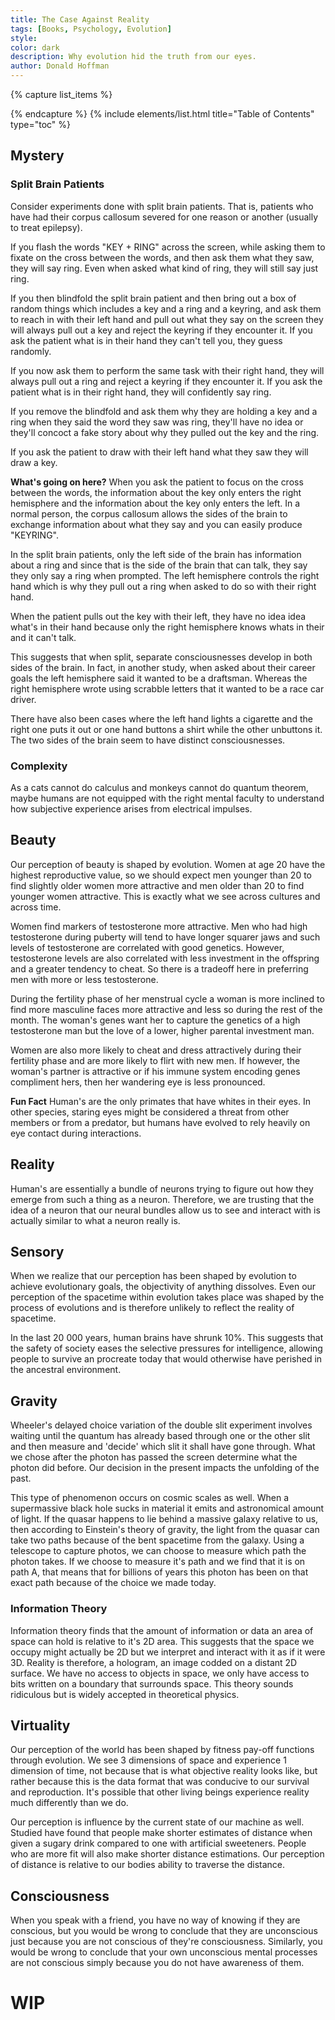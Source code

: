 ```yaml
---
title: The Case Against Reality
tags: [Books, Psychology, Evolution]
style: 
color: dark
description: Why evolution hid the truth from our eyes.
author: Donald Hoffman
---
```


{% capture list_items %}

{% endcapture %}
{% include elements/list.html title="Table of Contents" type="toc" %}

## Mystery

### Split Brain Patients
Consider experiments done with split brain patients. That is, patients who have had their corpus callosum severed for one reason or another (usually to treat epilepsy).

If you flash the words "KEY + RING" across the screen, while asking them to fixate on the cross between the words, and then ask them what they saw, they will say ring. Even when asked what kind of ring, they will still say just ring.

If you then blindfold the split brain patient and then bring out a box of random things which includes a key and a ring and a keyring, and ask them to reach in with their left hand and pull out what they say on the screen they will always pull out a key and reject the keyring if they encounter it. If you ask the patient what is in their hand they can't tell you, they guess randomly.

If you now ask them to perform the same task with their right hand, they will always pull out a ring and reject a keyring if they encounter it. If you ask the patient what is in their right hand, they will confidently say ring.

If you remove the blindfold and ask them why they are holding a key and a ring when they said the word they saw was ring, they'll have no idea or they'll concoct a fake story about why they pulled out the key and the ring.

If you ask the patient to draw with their left hand what they saw they will draw a key.

**What's going on here?**
When you ask the patient to focus on the cross between the words, the information about the key only enters the right hemisphere and the information about the key only enters the left. In a normal person, the corpus callosum allows the sides of the brain to exchange information about what they say and you can easily produce "KEYRING".

In the split brain patients, only the left side of the brain has information about a ring and since that is the side of the brain that can talk, they say they only say a ring when prompted. The left hemisphere controls the right hand which is why they pull out a ring when asked to do so with their right hand.

When the patient pulls out the key with their left, they have no idea idea what's in their hand because only the right hemisphere knows whats in their and it can't talk.

This suggests that when split, separate consciousnesses develop in both sides of the brain. In fact, in another study, when asked about their career goals the left hemisphere said it wanted to be a draftsman. Whereas the right hemisphere wrote using scrabble letters that it wanted to be a race car driver.

There have also been cases where the left hand lights a cigarette and the right one puts it out or one hand buttons a shirt while the other unbuttons it. The two sides of the brain seem to have distinct consciousnesses.

### Complexity
As a cats cannot do calculus and monkeys cannot do quantum theorem, maybe humans are not equipped with the right mental faculty to understand how subjective experience arises from electrical impulses.

## Beauty

Our perception of beauty is shaped by evolution. Women at age 20 have the highest reproductive value, so we should expect men younger than 20 to find slightly older women more attractive and men older than 20 to find younger women attractive. This is exactly what we see across cultures and across time.

Women find markers of testosterone more attractive. Men who had high testosterone during puberty will tend to have longer squarer jaws and such levels of testosterone are correlated with good genetics. However, testosterone levels are also correlated with less investment in the offspring and a greater tendency to cheat. So there is a tradeoff here in preferring men with more or less testosterone.

During the fertility phase of her menstrual cycle a woman is more inclined to find more masculine faces more attractive and less so during the rest of the month. The woman's genes want her to capture the genetics of a high testosterone man but the love of a lower, higher parental investment man.

Women are also more likely to cheat and dress attractively during their fertility phase and are more likely to flirt with new men. If however, the woman's partner is attractive or if his immune system encoding genes compliment hers, then her wandering eye is less pronounced.

**Fun Fact**
Human's are the only primates that have whites in their eyes. In other species, staring eyes might be considered a threat from other members or from a predator, but humans have evolved to rely heavily on eye contact during interactions.

## Reality
Human's are essentially a bundle of neurons trying to figure out how they emerge from such a thing as a neuron. Therefore, we are trusting that the idea of a neuron that our neural bundles allow us to see and interact with is actually similar to what a neuron really is.

## Sensory
When we realize that our perception has been shaped by evolution to achieve evolutionary goals, the objectivity of anything dissolves. Even our perception of the spacetime within evolution takes place was shaped by the process of evolutions and is therefore unlikely to reflect the reality of spacetime.

In the last 20 000 years, human brains have shrunk 10%. This suggests that the safety of society eases the selective pressures for intelligence, allowing people to survive an procreate today that would otherwise have perished in the ancestral environment.

## Gravity
Wheeler's delayed choice variation of the double slit experiment involves waiting until the quantum has already based through one or the other slit and then measure and 'decide' which slit it shall have gone through. What we chose after the photon has passed the screen determine what the photon did before. Our decision in the present impacts the unfolding of the past.

This type of phenomenon occurs on cosmic scales as well. When a supermassive black hole sucks in material it emits and astronomical amount of light. If the quasar happens to lie behind a massive galaxy relative to us, then according to Einstein's theory of gravity, the light from the quasar can take two paths because of the bent spacetime from the galaxy. Using a telescope to capture photos, we can choose to measure which path the photon takes. If we choose to measure it's path and we find that it is on path A, that means that for billions of years this photon has been on that exact path because of the choice we made today.

### Information Theory
Information theory finds that the amount of information or data an area of space can hold is relative to it's 2D area. This suggests that the space we occupy might actually be 2D but we interpret and interact with it as if it were 3D. Reality is therefore, a hologram, an image codded on a distant 2D surface. We have no access to objects in space, we only have access to bits written on a boundary that surrounds space. This theory sounds ridiculous but is widely accepted in theoretical physics.

## Virtuality
Our perception of the world has been shaped by fitness pay-off functions through evolution. We see 3 dimensions of space and experience 1 dimension of time, not because that is what objective reality looks like, but rather because this is the data format that was conducive to our survival and reproduction. It's possible that other living beings experience reality much differently than we do.

Our perception is influence by the current state of our machine as well. Studied have found that people make shorter estimates of distance when given a sugary drink compared to one with artificial sweeteners. People who are more fit will also make shorter distance estimations. Our perception of distance is relative to our bodies ability to traverse the distance.

## Consciousness
When you speak with a friend, you have no way of knowing if they are conscious, but you would be wrong to conclude that they are unconscious just because you are not conscious of they're consciousness. Similarly, you would be wrong to conclude that your own unconscious mental processes are not conscious simply because you do not have awareness of them.

# WIP